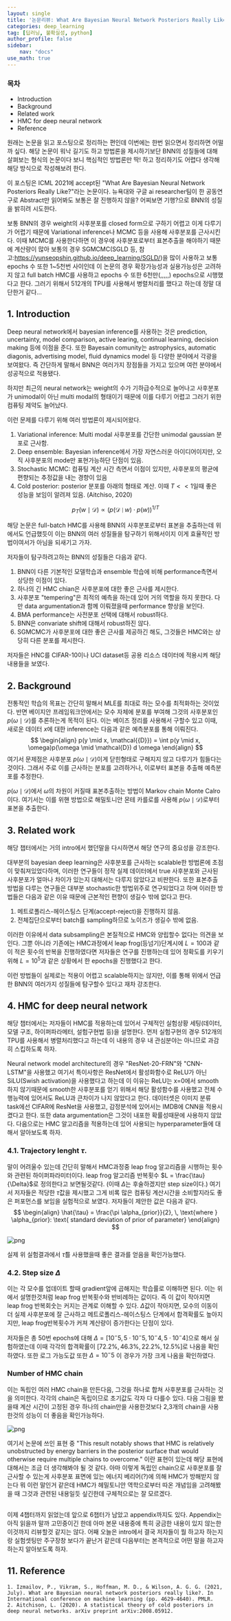 ```yaml
---
layout: single
title: '논문리뷰: What Are Bayesian Neural Network Posteriors Really Like - 1?'
categories: deep_learning
tag: [딥러닝, 불확실성, python]
author_profile: false
sidebar:
    nav: "docs"
use_math: true
---
```




### 목차

- Introduction
- Background
- Related work
- HMC for deep neural network
- Reference

원래는 논문을 읽고 포스팅으로 정리하는 편인데 이번에는 한번 읽으면서 정리하면 어떨까 싶다. 해당 논문이 워낙 길기도 하고 방법론을 제시하기보단 BNN의 성질들에 대해 살펴보는 형식의 논문이다 보니 핵심적인 방법론만 딱! 하고 정리하기도 어렵다 생각해 해당 방식으로 작성해보려 한다.

이 포스팅은 ICML 2021에 accept된 "What Are Bayesian Neural Network Posteriors Really Like?"라는 논문이다. 뉴욕대와 구글 ai researcher팀이 한 공동연구로 Abstract만 읽어봐도 보통은 잘 진행하지 않을? 어찌보면 기행?으로 BNN의 성질을 밝히려 시도한다.

보통 BNN의 경우 weight의 사후분포를 closed form으로 구하기 어렵고 이게 다루기가 어렵기 때문에 Variational inference나 MCMC 등을 사용해 사후분포를 근사시킨다. 이때 MCMC를 사용한다하면 이 경우에 사후분포로부터 표본추출을 해야하기 때문에 계산량이 많아 보통의 경우 SGMCMC(SGLD 등, 참고:https://yunseopshin.github.io/deep_learning/SGLD/)을 많이 사용하고 보통 epochs 수 또한 1~5천번 사이인데 이 논문의 경우 확장가능성과 실용가능성은 고려하지 않고 full batch HMC를 사용하고 epochs 수 또한 6천만(,,,,,)  epochs으로 시행했다고 한다. 그러기 위해서 512개의 TPU를 사용해서 병렬처리를 했다고 하는데 정말 대단한거 같다...


## 1. Introduction

Deep neural network에서 bayesian inference를 사용하는 것은 prediction, uncertainty, model comparison, active learing, continual learning, decision making 등에 이점을 준다. 또한 Bayesain comunity는 astrophysics, automatic diagonis, advertising model, fluid dynamics model 등 다양한 분야에서 각광을 보여왔다. 즉 간단하게 말해서 BNN은 여러가지 장점들을 가지고 있으며 여런 분야에서 성공적으로 적용됐다.

하지만 최근의 neural network는 weight의 수가 기하급수적으로 늘어나고 사후분포가 unimodal이 아닌 multi modal의 형태이기 때문에 이를 다루기 어렵고 그러기 위한 컴퓨팅 제약도 늘어났다.

이런 문제를 다루기 위해 여러 방법론이 제시되어왔다.
1. Variational inference: Multi modal 사후분포를 간단한 unimodal gaussian 분포로 근사함.
2. Deep ensemble: Bayesian inference에서 가장 자연스러운 아이디어이지만, 오직 사후분포의 mode만 표현가능하단 단점이 있음.
3. Stochastic MCMC: 컴퓨팅 계산 시간 측면서 이점이 있지만, 사후분포의 평균에 편향되는 추정값을 내는 경향이 있음
4. Cold posterior: posterior 분포를 아래의 형태로 계산. 이때 $T <<1$일때 좋은 성능을 보임이 알려져 있음. (Aitchiso, 2020)

$$
p_T(w \mid \mathcal{D}) \propto(p(\mathcal{D} \mid w) \cdot p(w))^{1 / T}
$$

해당 논문은 full-batch HMC를 사용해 BNN의 사후분포로부터 표본을 추출하는데 위에서도 언급했듯이 이는 BNN의 여러 성질들을 탐구하기 위해서이지 이게 효율적인 방법이여서가 아님을 되새기고 가자.

저자들이 탐구하려고하는 BNN의 성질들은 다음과 같다.

1. BNN이 다른 기본적인 모델학습과 ensemble 학습에 비해 performance측면서 상당한 이점이 있다.
2. 하나의 긴 HMC chian은 사후분포에 대한 좋은 근사를 제시한다.
3. 사후분포 "tempering"은 최적의 예측을 하는데 있어 거의 역할을 하지 못한다. 다만 data argumentation과 함께 이뤄졌을때 performance 향상을 보인다.
4. BMA performance는 사전분포 선택에 대해서 robust하다.
5. BNN은 convariate shift에 대해서 robust하진 않다.
6. SGMCMC가 사후분포에 대한 좋은 근사를 제공하긴 해도, 그것들은 HMC와는 상당히 다른 분포를 제시한다.

저자들은 HNC를 CIFAR-10이나 UCI dataset등 공용 리소스 데이터에 적용시켜 해당 내용들을 보였다.

## 2. Background

전통적인 학습의 목표는 간단히 말해서 MLE를 최대로 하는 모수를 최적화하는 것이었다. 반면 베이지안 프레임워크안에서는 모수 자체에 분포를 부여해 그것의 사후분포인 $p(\omega \mid \mathcal{D})$를 추론하는게 목적이 된다. 이는 베이즈 정리를 사용해서 구할수 있고 이때, 새로운 데이터 $x$에 대한 inference는 다음과 같은 예측분포를 통해 이뤄진다.
$$
\begin{align}
p(y \mid x, \mathcal{{D}}) = \int p(y \mid x, \omega)p(\omega \mid \mathcal{D}) d \omega
\end{align}
$$
여기서 문제점은 사후분포 $p(\omega \mid \mathcal{D})$이게 닫힌형태로 구해지지 않고 다루기가 힘들다는 것이다. 그래서 주로 이를 근사하는 분포를 고려하거나, 이로부터 표본을 추출해 예측분포를 추정한다. 

$p(\omega \mid \mathcal{D})$에서 $\omega$의 차원이 커질때 표본추출하는 방법이 Markov chain Monte Calro이다. 여기서는 이를 위핸 방법으로 해밀토니안 몬테 카를로를 사용해 $p(\omega \mid \mathcal{D})$로부터 표본을 추출한다.

## 3. Related work

해당 챕터에서는 거의 intro에서 했던말을 다시하면서 해당 연구의 중요성을 강조한다.

대부분의 bayesian deep learning은 사후분포를 근사하는 scalable한 방법론에 초점이 맞춰져있었다하며, 이러한 연구들이 정작 실제 데이터에서 true 사후분포와 근사된 사후분포가 얼마나 차이가 있는지 대해서는 다루지 않았다고 비판한다. 또한 표본추출 방법을 다루는 연구들은 대부분 stochastic한 방법위주로 연구되었다고 하며 이러한 방법들은 다음과 같은 이유 때문에 근본적인 편향이 생길수 밖에 없다고 한다. 

1. 메트로폴리스-헤이스팅스 단계(accept-reject)을 진행하지 않음.
2. 전체집단으로부터 batch를 sampling하므로 노이즈가 생길수 밖에 없음.

이러한 이유에서 data subsampling은 본질적으로 HMC와 양립할수 없다는 의견을 보인다. 그뿐 아니라 기존에는 HMC과정에서 leap frog(등넘기)단계시에 $L=100$과 같이 적은 횟수의 반복을 진행하였다면 저자들은 연구를 진행하는데 있어 정확도를 키우기 위해 $L=10^5$과 같은 상황에서 한 epochs을 진행했다고 한다.

이런 방법들이 실제로는 적용이 어렵고 scalable하지는 않지만, 이를 통해 위에서 언급한 BNN의 여러가지 성질들에 탐구할수 있다고 재차 강조한다.

## 4. HMC for deep neural network

해당 챕터에서는 저자들이 HMC를 적용하는데 있어서 구체적인 실험상황 세팅(데이터, 모델 구조, 하이퍼파라메터, 설험구현법 등)을 설명한다. 먼저 실험구현의 경우 512개의 TPU를 사용해서 병렬처리했다고 하는데 이 내용의 경우 내 관심분야는 아니므로 과감히 스킵하도록 하자.

Neural network model architecture의 경우 "ResNet-20-FRN"와 "CNN-LSTM"을 사용했고 여기서 특이사항은 ResNet에서 활성화함수로 ReLU가 아닌 SiLU(Swish activation)을 사용했다고 하는데 이 이유는 ReLU는 x=0에서 smooth하지 않기때문에 smooth한 사후분포를 얻기 위해서 해당 활성함수를 사용했고 전체 수행능력에 있어서도 ReLU과 큰차이가 나지 않았다고 한다. 데이터셋은 이미지 분류 task에선 CIFAR에 ResNet을 사용했고, 감정분석에 있어서는 IMDB에 CNN을 적용시켰다고 한다. 또한 data argumentation은 그것이 내포한 확률성때문에 사용하지 않았다. 다음으로는 HMC 알고리즘을 적용하는데 있어 사용되는 hyperparameter들에 대해서 알아보도록 하자.

### 4.1. Trajectory lenght $\tau$.

말이 어려울수 있는데 간단히 말해서 HMC과정중 leap frog 알고리즘을 시행하는 횟수와 관련된 하이퍼파라미터이다. leap frog 알고리즘 반복횟수 $L = \frac{\tau}{\Delta}$로 정의한다고 보면될것같다. (이때 $\Delta$는 후술하겠지만 step size이다.) 여기서 저자들은 적당한 $\hat{\tau}$값을 제시했고 그게 비록 많은 컴퓨팅 계산시간을 소비할지라도 좋은 퍼포먼스를 보임을 실험적으로 보였다. 저자들이 제안한 값은 다음과 같다.
$$
\begin{align}
\hat{\tau} = \frac{\pi \alpha_{prior}}{2}, \, \text{where } \alpha_{prior}: \text{ standard deviation of prior of parameter}
\end{align}
$$

![png](/images/What_bnn_files/bnn1.png)

실제 위 실험결과에서 $\hat{\tau}$를 사용했을때 좋은 결과를 얻음을 확인가능했다.

### 4.2. Step size $\Delta$

이는 각 모수를 업데이트 할때 gradient앞에 곱해지는 학습률로 이해하면 된다. 이는 위에서 설명한것처럼 leap frog 반복횟수와 반비례하는 값이다. 즉 이 값이 작아지면 leap frog 반복회숫는 커지는 관계로 이해할 수 있다. $\Delta$값이 작아지면, 모수의 이동이 더 실제 사후분포에 잘 근사하고 메트로폴리스-헤이스팅스 단계에서 합격확률도 높아지지만, leap frog반복횟수가 커져 계산량이 증가한다는 단점이 있다.

저자들은 총 50번 epochs에 대해  $\Delta = [10^-5, 5 \cdot10^-5, 10^-4, 5 \cdot 10^-4]$으로 해서 실험하였는데 이때 각각의 합격확률이 $[72.2 \%,46.3 \%, 22.2 \%, 12.5 \% ]$로 나옴을 확인하였다. 또한 로그 가능도값 또한  $\Delta = 10^-5$ 이 경우가 가장 크게 나옴을 확인하였다.

### Number of HMC chain

이는 독립인 여러 HMC chain을 만든다음, 그것을 하나로 합쳐 사후분포를 근사하는 것을 의미한다. 각각의 chain은 독립이므로 초기값도 각자 다 다를수 있다. 다음 그림을 봤을때 계산 시간이 고정된 경우 하나의 chain만을 사용한것보다 2,3개의 chain을 사용한것의 성능이 더 좋음을 확인가능하다.

![png](/images/What_bnn_files/bnn2.png)

여기서 논문에 쓰인 표현 중 "This result notably shows that HMC is relatively unobstructed by energy barriers in the posterior surface that would otherwise require multiple chains to overcome." 이란 표현이 있는데 해당 표현에 대해서는 조금 더 생각해봐야 될 것 같다. 아마 이렇게 독립인 chain으로 사후분포를 잘 근사할 수 있는게 사후분포 표면에 있는 에너지 베리어(?)에 의해 HMC가 방해받지 않는다 뭐 이런 말인거 같은데 HMC가 헤밀토니안 역학으로부터 따온 개념임을 고려해봤을 때 그것과 관련된 내용일듯 싶긴한데 구체적으로는 잘 모르겠다.


## 

이제 4챕터까지 읽었는데 앞으로 6챕터가 남았고 appendix까지도 있다. Appendix는 아직 읽을까 말까 고민중이긴 한데 아마 본문 내용중에 특히 궁금한 내용이 있지 않는한 이것까지 리뷰할것 같지는 않다. 어째 오늘은 intro에서 결국 저자들이 뭘 하고자 하는지랑 실험셋팅만 주구장창 보다가 끝난거 같은데 다음부터는 본격적으로 어떤 말을 하고자하는지 알아보도록 하자.


## 11. Reference

    1. Izmailov, P., Vikram, S., Hoffman, M. D., & Wilson, A. G. G. (2021, July). What are Bayesian neural network posteriors really like?. In International conference on machine learning (pp. 4629-4640). PMLR.
    2. Aitchison, L. (2020). A statistical theory of cold posteriors in deep neural networks. arXiv preprint arXiv:2008.05912.